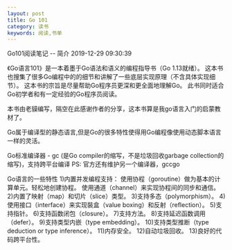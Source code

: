 ```yaml
---
layout: post
title: Go 101
category: 读书
keywords: 阅读,书单
---
```


Go101阅读笔记 -- 简介
2019-12-29 09:30:39

《Go语言101》是一本着墨于Go语法和语义的编程指导书（Go 1.13就绪）。 这本书也搜集了很多Go编程中的的细节和讲解了一些底层实现原理（不含具体实现细节）。 这本书的宗旨是尽量帮助Go程序员更深和更全面地理解Go。 此书同时适合Go初学者和有一定经验的Go程序员阅读。

本书由老貘编写，隔空在此感谢作者的分享，这本书算是我go语言入门的启蒙教材了。

Go属于编译型的静态语言,但是Go的很多特性使得用Go编程像使用动态脚本语言一样的灵活。

Go标准编译器 - gc (是Go compiler的缩写，不是垃圾回收garbage collection的缩写)，支持跨平台编译
PS: 官方还有维护另一个编译器，gccgo

Go语言的一些特性
    1)内置并发编程支持：
        使用协程（goroutine）做为基本的计算单元。轻松地创建协程。
        使用通道（channel）来实现协程间的同步和通信。
    2)内置了映射（map）和切片（slice）类型。
    3)支持多态（polymorphism）。
    4)使用接口（interface）来实现裝盒（value boxing）和反射（reflection）。
    5)支持指针。
    6)支持函数闭包（closure）。
    7)支持方法。
    8)支持延迟函数调用（defer）。
    9)支持类型内嵌（type embedding）。
    10)支持类型推断（type deduction or type inference）。
    11)内存安全。
    12)自动垃圾回收。
    13)良好的代码跨平台性。




